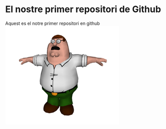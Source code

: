 # El nostre primer repositori de Github

Aquest es el notre primer repositori en github
![Peter](imatges/Peter.png)
